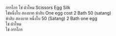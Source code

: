กรรไกร ไข่ ผ้าไหม Scissors Egg Silk  
ไข่หนึ่งใบ สองบาท ห้าสิบ One egg cost 2 Bath 50 (satang)  
ห้าสิบ สองบาท หนึ่งใบ 50 (Satang) 2 Bath one egg  
ไข่ ผ้าไหม  
ไข่ กรรไกร  
